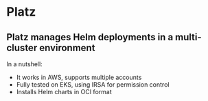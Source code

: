 # Platz

## Platz manages Helm deployments in a multi-cluster environment

In a nutshell:

* It works in AWS, supports multiple accounts
* Fully tested on EKS, using IRSA for permission control
* Installs Helm charts in OCI format

